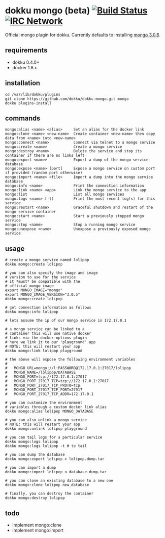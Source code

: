 # dokku mongo (beta) [![Build Status](https://img.shields.io/travis/dokku/dokku-mongo.svg?branch=master "Build Status")](https://travis-ci.org/dokku/dokku-mongo) [![IRC Network](https://img.shields.io/badge/irc-freenode-blue.svg "IRC Freenode")](https://webchat.freenode.net/?channels=dokku)

Official mongo plugin for dokku. Currently defaults to installing [mongo 3.0.6](https://hub.docker.com/_/mongo/).

## requirements

- dokku 0.4.0+
- docker 1.8.x

## installation

```
cd /var/lib/dokku/plugins
git clone https://github.com/dokku/dokku-mongo.git mongo
dokku plugins-install
```

## commands

```
mongo:alias <name> <alias>     Set an alias for the docker link
mongo:clone <name> <new-name>  Create container <new-name> then copy data from <name> into <new-name>
mongo:connect <name>           Connect via telnet to a mongo service
mongo:create <name>            Create a mongo service
mongo:destroy <name>           Delete the service and stop its container if there are no links left
mongo:export <name>            Export a dump of the mongo service database
mongo:expose <name> [port]     Expose a mongo service on custom port if provided (random port otherwise)
mongo:import <name> <file>     Import a dump into the mongo service database
mongo:info <name>              Print the connection information
mongo:link <name> <app>        Link the mongo service to the app
mongo:list                     List all mongo services
mongo:logs <name> [-t]         Print the most recent log(s) for this service
mongo:restart <name>           Graceful shutdown and restart of the mongo service container
mongo:start <name>             Start a previously stopped mongo service
mongo:stop <name>              Stop a running mongo service
mongo:unexpose <name>          Unexpose a previously exposed mongo service
```

## usage

```shell
# create a mongo service named lolipop
dokku mongo:create lolipop

# you can also specify the image and image
# version to use for the service
# it *must* be compatible with the
# official mongo image
export MONGO_IMAGE="mongo"
export MONGO_IMAGE_VERSION="3.0.5"
dokku mongo:create lolipop

# get connection information as follows
dokku mongo:info lolipop

# lets assume the ip of our mongo service is 172.17.0.1

# a mongo service can be linked to a
# container this will use native docker
# links via the docker-options plugin
# here we link it to our 'playground' app
# NOTE: this will restart your app
dokku mongo:link lolipop playground

# the above will expose the following environment variables
#
#   MONGO_URL=mongo://l:PASSWORD@172.17.0.1:27017/lolipop
#   MONGO_NAME=/lolipop/DATABASE
#   MONGO_PORT=tcp://172.17.0.1:27017
#   MONGO_PORT_27017_TCP=tcp://172.17.0.1:27017
#   MONGO_PORT_27017_TCP_PROTO=tcp
#   MONGO_PORT_27017_TCP_PORT=27017
#   MONGO_PORT_27017_TCP_ADDR=172.17.0.1

# you can customize the environment
# variables through a custom docker link alias
dokku mongo:alias lolipop MONGO_DATABASE

# you can also unlink a mongo service
# NOTE: this will restart your app
dokku mongo:unlink lolipop playground

# you can tail logs for a particular service
dokku mongo:logs lolipop
dokku mongo:logs lolipop -t # to tail

# you can dump the database
dokku mongo:export lolipop > lolipop.dump.tar

# you can import a dump
dokku mongo:import lolipop < database.dump.tar

# you can clone an existing database to a new one
dokku mongo:clone lolipop new_database

# finally, you can destroy the container
dokku mongo:destroy lolipop
```

## todo

- implement mongo:clone
- implement mongo:import
